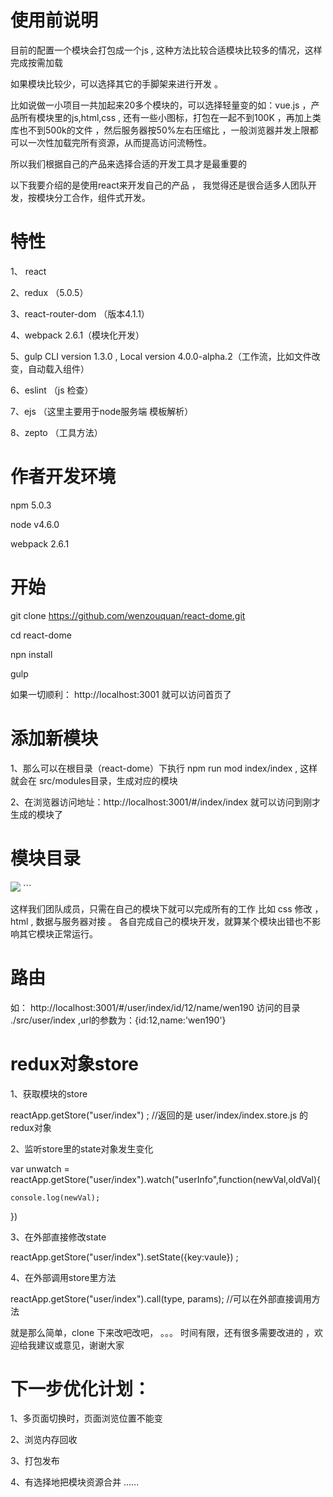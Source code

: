 # 使用前说明
目前的配置一个模块会打包成一个js , 这种方法比较合适模块比较多的情况，这样完成按需加载

如果模块比较少，可以选择其它的手脚架来进行开发 。

比如说做一小项目一共加起来20多个模块的，可以选择轻量变的如：vue.js ，产品所有模块里的js,html,css , 还有一些小图标，打包在一起不到100K ，再加上类库也不到500k的文件 ，然后服务器按50%左右压缩比 ，一般浏览器并发上限都可以一次性加载完所有资源，从而提高访问流畅性。

所以我们根据自己的产品来选择合适的开发工具才是最重要的

以下我要介绍的是使用react来开发自己的产品 ， 我觉得还是很合适多人团队开发，按模块分工合作，组件式开发。



# 特性
1、 react 

2、redux  （5.0.5）

3、react-router-dom  （版本4.1.1） 

4、webpack 2.6.1（模块化开发）

5、gulp CLI version 1.3.0 , Local version 4.0.0-alpha.2（工作流，比如文件改变，自动载入组件）

6、eslint （js 检查）

7、ejs  （这里主要用于node服务端 模板解析）

8、zepto （工具方法）


# 作者开发环境

npm 5.0.3

node v4.6.0

webpack 2.6.1


# 开始

git clone https://github.com/wenzouquan/react-dome.git

cd react-dome

npn install

gulp


如果一切顺利： http://localhost:3001 就可以访问首页了


# 添加新模块



1、那么可以在根目录（react-dome）下执行 npm run mod index/index , 这样就会在 src/modules目录，生成对应的模块

2、在浏览器访问地址：http://localhost:3001/#/index/index 就可以访问到刚才生成的模块了



# 模块目录

<img src="https://static.oschina.net/uploads/space/2017/0628/222955_oHIk_1160364.png" >
```


这样我们团队成员，只需在自己的模块下就可以完成所有的工作 比如 css 修改 ， html , 数据与服务器对接 。 各自完成自己的模块开发，就算某个模块出错也不影响其它模块正常运行。


# 路由 

如： http://localhost:3001/#/user/index/id/12/name/wen190  访问的目录 ./src/user/index ,url的参数为：{id:12,name:'wen190'} 



# redux对象store

1、获取模块的store

reactApp.getStore("user/index") ; //返回的是 user/index/index.store.js 的redux对象

2、监听store里的state对象发生变化

var unwatch = reactApp.getStore("user/index").watch("userInfo",function(newVal,oldVal){

	console.log(newVal);
	
}) 

3、在外部直接修改state

reactApp.getStore("user/index").setState({key:vaule}) ;

4、在外部调用store里方法

reactApp.getStore("user/index").call(type, params); //可以在外部直接调用方法 



就是那么简单，clone 下来改吧改吧， 。。。 时间有限，还有很多需要改进的 ，欢迎给我建议或意见，谢谢大家




# 下一步优化计划：

1、多页面切换时，页面浏览位置不能变

2、浏览内存回收

3、打包发布

4、有选择地把模块资源合并
......












